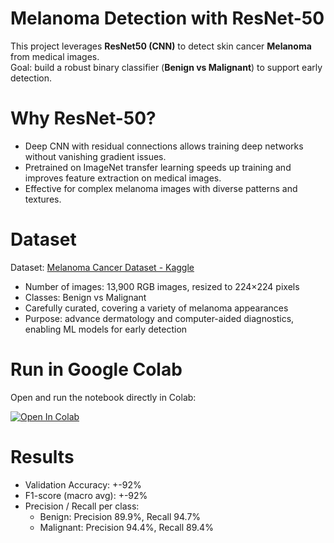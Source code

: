 # Melanoma Detection with ResNet-50 

This project leverages **ResNet50 (CNN)** to detect skin cancer **Melanoma** from medical images.  
Goal: build a robust binary classifier (**Benign vs Malignant**) to support early detection.

# Why ResNet-50?

- Deep CNN with residual connections allows training deep networks without vanishing gradient issues.  
- Pretrained on ImageNet transfer learning speeds up training and improves feature extraction on medical images.  
- Effective for complex melanoma images with diverse patterns and textures.

# Dataset

Dataset: [Melanoma Cancer Dataset - Kaggle](https://www.kaggle.com/datasets/bhaveshmittal/melanoma-cancer-dataset)

- Number of images: 13,900 RGB images, resized to 224×224 pixels  
- Classes: Benign vs Malignant  
- Carefully curated, covering a variety of melanoma appearances  
- Purpose: advance dermatology and computer-aided diagnostics, enabling ML models for early detection

# Run in Google Colab

Open and run the notebook directly in Colab:  

[![Open In Colab](https://colab.research.google.com/assets/colab-badge.svg)](https://colab.research.google.com/github/anindyawita/machine-learning/blob/main/melanoma-resnet50/melanomaresnet50.ipynb)


# Results

- Validation Accuracy: +-92%  
- F1-score (macro avg): +-92%  
- Precision / Recall per class:
  - Benign: Precision 89.9%, Recall 94.7%  
  - Malignant: Precision 94.4%, Recall 89.4%  
